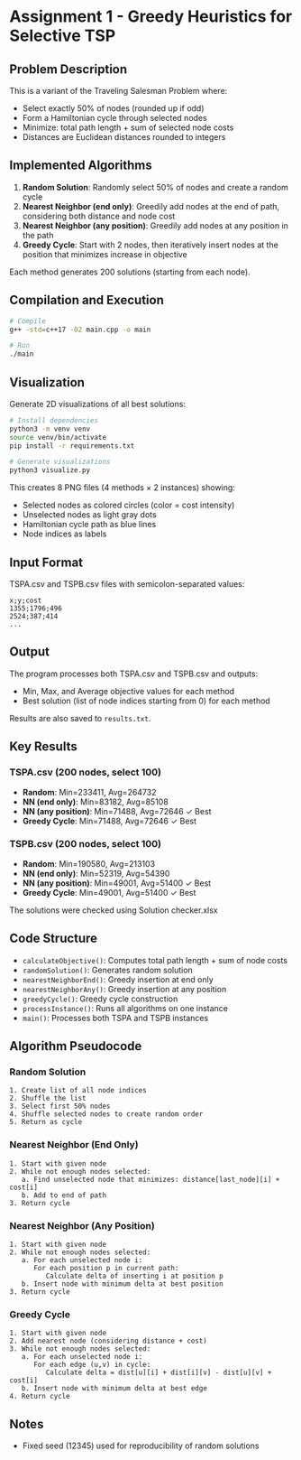 # Assignment 1 - Greedy Heuristics for Selective TSP

## Problem Description

This is a variant of the Traveling Salesman Problem where:
- Select exactly 50% of nodes (rounded up if odd)
- Form a Hamiltonian cycle through selected nodes
- Minimize: total path length + sum of selected node costs
- Distances are Euclidean distances rounded to integers

## Implemented Algorithms

1. **Random Solution**: Randomly select 50% of nodes and create a random cycle
2. **Nearest Neighbor (end only)**: Greedily add nodes at the end of path, considering both distance and node cost
3. **Nearest Neighbor (any position)**: Greedily add nodes at any position in the path
4. **Greedy Cycle**: Start with 2 nodes, then iteratively insert nodes at the position that minimizes increase in objective

Each method generates 200 solutions (starting from each node). 

## Compilation and Execution

```bash
# Compile
g++ -std=c++17 -O2 main.cpp -o main

# Run
./main
```

## Visualization

Generate 2D visualizations of all best solutions:

```bash
# Install dependencies
python3 -m venv venv
source venv/bin/activate
pip install -r requirements.txt

# Generate visualizations
python3 visualize.py
```

This creates 8 PNG files (4 methods × 2 instances) showing:
- Selected nodes as colored circles (color = cost intensity)
- Unselected nodes as light gray dots
- Hamiltonian cycle path as blue lines
- Node indices as labels

## Input Format

TSPA.csv and TSPB.csv files with semicolon-separated values:
```
x;y;cost
1355;1796;496
2524;387;414
...
```

## Output

The program processes both TSPA.csv and TSPB.csv and outputs:
- Min, Max, and Average objective values for each method
- Best solution (list of node indices starting from 0) for each method

Results are also saved to `results.txt`.

## Key Results

### TSPA.csv (200 nodes, select 100)
- **Random**: Min=233411, Avg=264732
- **NN (end only)**: Min=83182, Avg=85108
- **NN (any position)**: Min=71488, Avg=72646 ✓ Best
- **Greedy Cycle**: Min=71488, Avg=72646 ✓ Best

### TSPB.csv (200 nodes, select 100)
- **Random**: Min=190580, Avg=213103
- **NN (end only)**: Min=52319, Avg=54390
- **NN (any position)**: Min=49001, Avg=51400 ✓ Best
- **Greedy Cycle**: Min=49001, Avg=51400 ✓ Best

The solutions were checked using Solution checker.xlsx

## Code Structure

- `calculateObjective()`: Computes total path length + sum of node costs
- `randomSolution()`: Generates random solution
- `nearestNeighborEnd()`: Greedy insertion at end only
- `nearestNeighborAny()`: Greedy insertion at any position
- `greedyCycle()`: Greedy cycle construction
- `processInstance()`: Runs all algorithms on one instance
- `main()`: Processes both TSPA and TSPB instances

## Algorithm Pseudocode

### Random Solution
```
1. Create list of all node indices
2. Shuffle the list
3. Select first 50% nodes
4. Shuffle selected nodes to create random order
5. Return as cycle
```

### Nearest Neighbor (End Only)
```
1. Start with given node
2. While not enough nodes selected:
   a. Find unselected node that minimizes: distance[last_node][i] + cost[i]
   b. Add to end of path
3. Return cycle
```

### Nearest Neighbor (Any Position)
```
1. Start with given node
2. While not enough nodes selected:
   a. For each unselected node i:
      For each position p in current path:
         Calculate delta of inserting i at position p
   b. Insert node with minimum delta at best position
3. Return cycle
```

### Greedy Cycle
```
1. Start with given node
2. Add nearest node (considering distance + cost)
3. While not enough nodes selected:
   a. For each unselected node i:
      For each edge (u,v) in cycle:
         Calculate delta = dist[u][i] + dist[i][v] - dist[u][v] + cost[i]
   b. Insert node with minimum delta at best edge
4. Return cycle
```

## Notes

- Fixed seed (12345) used for reproducibility of random solutions
